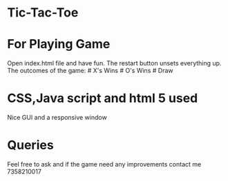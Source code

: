 # Tic-Tac-Toe
# For Playing Game
 Open index.html file and have fun.
 The restart  button unsets everything up.
 The outcomes of the game:
                         # X's Wins
                         # O's Wins
                         # Draw
# CSS,Java script and html 5 used  
Nice GUI and a responsive window




# Queries
Feel free to ask and if the game need any improvements contact me 7358210017 
  
